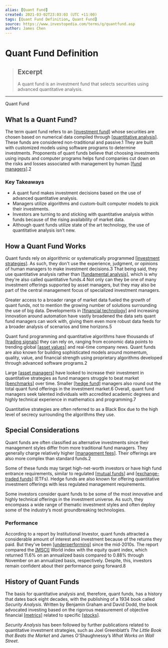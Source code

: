 ```yaml
---
alias: [Quant Fund]
created: 2021-03-02T23:03:03 (UTC +11:00)
tags: [Quant Fund Definition, Quant Fund]
source: https://www.investopedia.com/terms/q/quantfund.asp
author: James Chen
---
```


# Quant Fund Definition

> ## Excerpt
> A quant fund is an investment fund that selects securities using advanced quantitative analysis.

---

Quant Fund
## What Is a Quant Fund?

The term quant fund refers to an [[investment fund]](https://www.investopedia.com/terms/i/investment-fund.asp) whose securities are chosen based on numerical data compiled through [[quantitative analysis]](https://www.investopedia.com/terms/q/quantitativeanalysis.asp). These funds are considered non-traditional and passive.1 They are built with customized models using software programs to determine investments. Proponents of quant funds believe that choosing investments using inputs and computer programs helps fund companies cut down on the risks and losses associated with management by human [[fund managers]](https://www.investopedia.com/terms/f/fundmanager.asp).2

### Key Takeaways

-   A quant fund makes investment decisions based on the use of advanced quantitative analysis.
-   Managers utilize algorithms and custom-built computer models to pick their investments. 
-   Investors are turning to and sticking with quantitative analysis within funds because of the rising availability of market data. 
-   Although quant funds utilize state of the art technology, the use of quantitative analysis isn't new.

## How a Quant Fund Works

Quant funds rely on algorithmic or systematically programmed [[investment strategies]](https://www.investopedia.com/terms/i/investmentstrategy.asp). As such, they don't use the experience, judgment, or opinions of human managers to make investment decisions.3 That being said, they use quantitative analysis rather than [[fundamental analysis]](https://www.investopedia.com/terms/f/fundamentalanalysis.asp), which is why they're also called quantitative funds.4 Not only can they be one of many investment offerings supported by asset managers, but they may also be part of the central management focus of specialized investment managers.

Greater access to a broader range of market data fueled the growth of quant funds, not to mention the growing number of solutions surrounding the use of big data. Developments in [[financial technology]](https://www.investopedia.com/terms/f/fintech.asp) and increasing innovation around automation have vastly broadened the data sets quant fund managers can work with, giving them even more robust data feeds for a broader analysis of scenarios and time horizons.5 

Quant fund programming and quantitative algorithms have thousands of [[trading signals]](https://www.investopedia.com/terms/t/trade-signal.asp) they can rely on, ranging from economic data points to trending global [[asset values]](https://www.investopedia.com/terms/a/assetvaluation.asp) and real-time company news. Quant funds are also known for building sophisticated models around momentum, quality, value, and financial strength using proprietary algorithms developed through advanced software programs.2

Large [[asset managers]](https://www.investopedia.com/terms/a/assetmanagement.asp) have looked to increase their investment in quantitative strategies as fund managers struggle to beat market [[benchmarks]](https://www.investopedia.com/terms/b/benchmark.asp) over time. Smaller [[hedge fund]](https://www.investopedia.com/terms/h/hedgefund.asp) managers also round out the total quant fund offerings in the investment market.6 Overall, quant fund managers seek talented individuals with accredited academic degrees and highly technical experience in mathematics and programming.7

Quantitative strategies are often referred to as a Black Box due to the high level of secrecy surrounding the algorithms they use.

## Special Considerations

Quant funds are often classified as alternative investments since their management styles differ from more traditional fund managers. They generally charge relatively higher [[management fees]](https://www.investopedia.com/terms/m/managementfee.asp). Their offerings are also more complex than standard funds.2

Some of these funds may target high-net-worth investors or have high fund entrance requirements, similar to regulated [[mutual funds]](https://www.investopedia.com/terms/m/mutualfund.asp) and [[exchange-traded funds]](https://www.investopedia.com/terms/e/etf.asp) (ETFs). Hedge funds are also known for offering quantitative investment offerings with less regulated management requirements.

Some investors consider quant funds to be some of the most innovative and highly technical offerings in the investment universe. As such, they encompass a wide range of thematic investment styles and often deploy some of the industry’s most groundbreaking technologies.

### Performance

According to a report by Institutional Investor, quant funds attracted a considerable amount of interest and investment because of the returns they paid. But they've been [[underperforming]](https://www.investopedia.com/terms/u/underperform.asp) since the mid-2010s. The report compared the [[MSCI]](https://www.investopedia.com/terms/m/msci.asp) World index with the equity quant index, which returned 11.6% on an annualized basis compared to 0.88% through November on an annualized basis, respectively. Despite, this, investors remain confident about their performance going forward.8

## History of Quant Funds

The basis for quantitative analysis and, therefore, quant funds, has a history that dates back eight decades, with the publishing of a 1934 book called _Security Analysis_. Written by Benjamin Graham and David Dodd, the book advocated investing based on the rigorous measurement of objective financial [[metrics]](https://www.investopedia.com/terms/m/metrics.asp) related to specific [[stocks]](https://www.investopedia.com/terms/s/stock.asp).

_Security Analysis_ has been followed by further publications related to quantitative investment strategies, such as Joel Greenblatt’s _The Little Book that Beats the Market_ and James O'Shaughnessy’s _What Works on Wall Street_.
